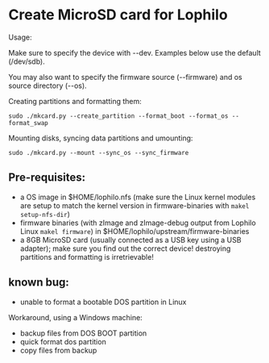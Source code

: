 # Create MicroSD card for Lophilo

Usage:

Make sure to specify the device with --dev. Examples below use the default (/dev/sdb). 

You may also want to specify the firmware source (--firmware) and os source directory (--os).

Creating partitions and formatting them:

    sudo ./mkcard.py --create_partition --format_boot --format_os --format_swap

Mounting disks, syncing data partitions and umounting:

    sudo ./mkcard.py --mount --sync_os --sync_firmware

## Pre-requisites:

* a OS image in $HOME/lophilo.nfs (make sure the Linux kernel modules are setup to match the kernel version in firmware-binaries with `makel setup-nfs-dir`)
* firmware binaries (with zImage and zImage-debug output from Lophilo Linux `makel firmware`) in $HOME/lophilo/upstream/firmware-binaries
* a 8GB MicroSD card (usually connected as a USB key using a USB adapter); make sure you find out the correct device! destroying partitions and formatting is irretrievable!

## known bug:

* unable to format a bootable DOS partition in Linux

Workaround, using a Windows machine: 

* backup files from DOS BOOT partition
* quick format dos partition
* copy files from backup 
